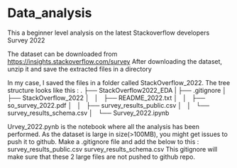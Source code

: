 # Data_analysis

This a beginner level analysis  on  the latest Stackoverflow developers Survey 2022

The dataset can be downloaded from https://insights.stackoverflow.com/survey
After downloading the dataset, unzip it and save the extracted files in a directory

In my case, I saved the files in a folder called StackOverflow_2022. The tree structure looks like this : 
 .
├── StackOverflow2022_EDA
|   ├── .gitignore
│   ├── StackOverflow_2022
│   │   ├── README_2022.txt
│   │   ├── so_survey_2022.pdf
│   │   ├── survey_results_public.csv
│   │   └── survey_results_schema.csv
│   └── Survey_2022.ipynb

Urvey_2022.pynb is the notebook where all the analysis has been performed. 
As the dataset is large in size(>100MB), you might get issues to push it to github. 
Make a .gitignore file and add the below to this :
survey_results_public.csv
survey_results_schema.csv
This gitignore will make sure that these 2 large files are not pushed to github repo. 
 
